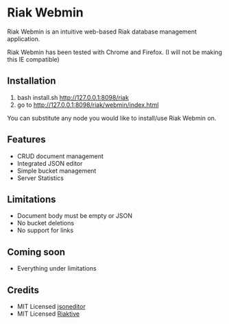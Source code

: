 Riak Webmin
===========

Riak Webmin is an intuitive web-based Riak database management application.

Riak Webmin has been tested with Chrome and Firefox. (I will not be making this IE compatible)

Installation
------------

1. bash install.sh http://127.0.0.1:8098/riak 
2. go to http://127.0.0.1:8098/riak/webmin/index.html

You can substitute any node you would like to install/use Riak Webmin on.

Features
--------

* CRUD document management
* Integrated JSON editor
* Simple bucket management
* Server Statistics 

Limitations
-----------

* Document body must be empty or JSON
* No bucket deletions
* No support for links

Coming soon
-----------

* Everything under limitations

Credits
-------

* MIT Licensed [jsoneditor](https://github.com/iterationlabs/jsoneditor)
* MIT Licensed [Riaktive](https://github.com/WealthyThinker/Riaktive)
